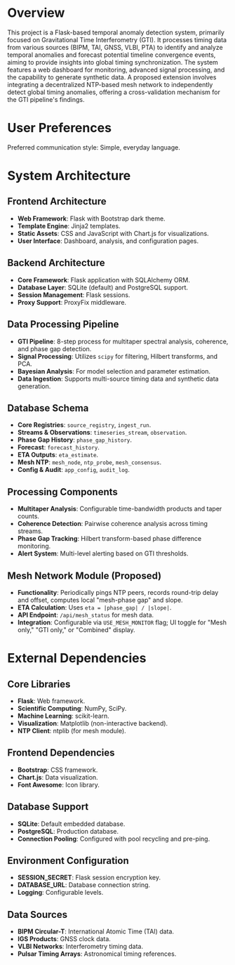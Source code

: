 # Overview
This project is a Flask-based temporal anomaly detection system, primarily focused on Gravitational Time Interferometry (GTI). It processes timing data from various sources (BIPM, TAI, GNSS, VLBI, PTA) to identify and analyze temporal anomalies and forecast potential timeline convergence events, aiming to provide insights into global timing synchronization. The system features a web dashboard for monitoring, advanced signal processing, and the capability to generate synthetic data. A proposed extension involves integrating a decentralized NTP-based mesh network to independently detect global timing anomalies, offering a cross-validation mechanism for the GTI pipeline's findings.

# User Preferences
Preferred communication style: Simple, everyday language.

# System Architecture

## Frontend Architecture
- **Web Framework**: Flask with Bootstrap dark theme.
- **Template Engine**: Jinja2 templates.
- **Static Assets**: CSS and JavaScript with Chart.js for visualizations.
- **User Interface**: Dashboard, analysis, and configuration pages.

## Backend Architecture
- **Core Framework**: Flask application with SQLAlchemy ORM.
- **Database Layer**: SQLite (default) and PostgreSQL support.
- **Session Management**: Flask sessions.
- **Proxy Support**: ProxyFix middleware.

## Data Processing Pipeline
- **GTI Pipeline**: 8-step process for multitaper spectral analysis, coherence, and phase gap detection.
- **Signal Processing**: Utilizes `scipy` for filtering, Hilbert transforms, and PCA.
- **Bayesian Analysis**: For model selection and parameter estimation.
- **Data Ingestion**: Supports multi-source timing data and synthetic data generation.

## Database Schema
- **Core Registries**: `source_registry`, `ingest_run`.
- **Streams & Observations**: `timeseries_stream`, `observation`.
- **Phase Gap History**: `phase_gap_history`.
- **Forecast**: `forecast_history`.
- **ETA Outputs**: `eta_estimate`.
- **Mesh NTP**: `mesh_node`, `ntp_probe`, `mesh_consensus`.
- **Config & Audit**: `app_config`, `audit_log`.

## Processing Components
- **Multitaper Analysis**: Configurable time-bandwidth products and taper counts.
- **Coherence Detection**: Pairwise coherence analysis across timing streams.
- **Phase Gap Tracking**: Hilbert transform-based phase difference monitoring.
- **Alert System**: Multi-level alerting based on GTI thresholds.

## Mesh Network Module (Proposed)
- **Functionality**: Periodically pings NTP peers, records round-trip delay and offset, computes local "mesh-phase gap" and slope.
- **ETA Calculation**: Uses `eta = |phase_gap| / |slope|`.
- **API Endpoint**: `/api/mesh_status` for mesh data.
- **Integration**: Configurable via `USE_MESH_MONITOR` flag; UI toggle for "Mesh only," "GTI only," or "Combined" display.

# External Dependencies

## Core Libraries
- **Flask**: Web framework.
- **Scientific Computing**: NumPy, SciPy.
- **Machine Learning**: scikit-learn.
- **Visualization**: Matplotlib (non-interactive backend).
- **NTP Client**: ntplib (for mesh module).

## Frontend Dependencies
- **Bootstrap**: CSS framework.
- **Chart.js**: Data visualization.
- **Font Awesome**: Icon library.

## Database Support
- **SQLite**: Default embedded database.
- **PostgreSQL**: Production database.
- **Connection Pooling**: Configured with pool recycling and pre-ping.

## Environment Configuration
- **SESSION_SECRET**: Flask session encryption key.
- **DATABASE_URL**: Database connection string.
- **Logging**: Configurable levels.

## Data Sources
- **BIPM Circular-T**: International Atomic Time (TAI) data.
- **IGS Products**: GNSS clock data.
- **VLBI Networks**: Interferometry timing data.
- **Pulsar Timing Arrays**: Astronomical timing references.